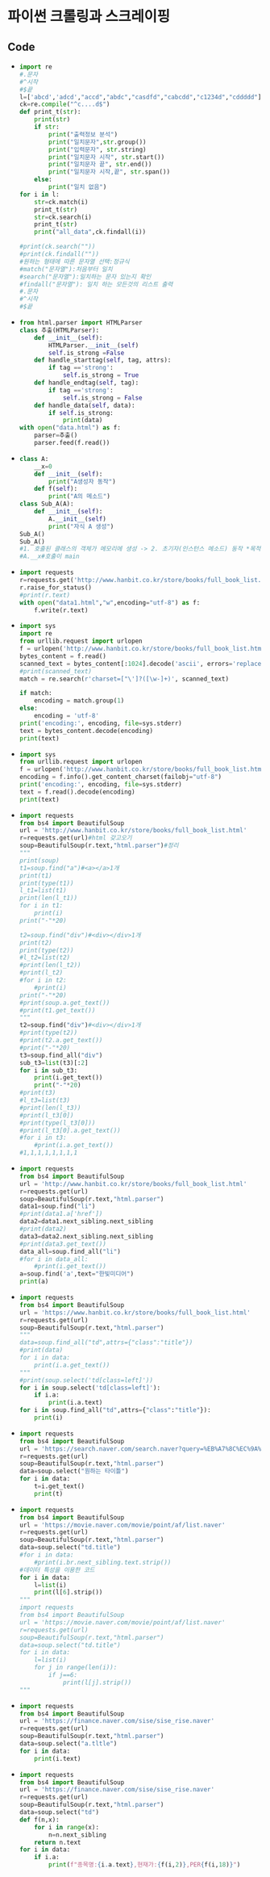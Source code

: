 # 파이썬 크롤링과 스크레이핑



## Code

* ```python
  import re
  #.문자
  #^시작
  #$끝
  l=['abcd','adcd',"accd","abdc","casdfd","cabcdd","c1234d","cddddd"]
  ck=re.compile("^c....d$")
  def print_t(str):
      print(str)
      if str:
          print("출력정보 분석")
          print("일치문자",str.group())
          print("입력문자", str.string)
          print("일치문자 시작", str.start())
          print("일치문자 끝", str.end())
          print("일치문자 시작,끝", str.span())
      else:
          print("일치 없음")
  for i in l:
      str=ck.match(i)
      print_t(str)
      str=ck.search(i)
      print_t(str)
      print("all_data",ck.findall(i))
  
  #print(ck.search(""))
  #print(ck.findall(""))
  #원하는 형태에 따른 문자열 선택:정규식
  #match("문자열"):처음부터 일치
  #search("문자열"):일치하는 문자 있는지 확인
  #findall("문자열"): 일치 하는 모든것의 리스트 출력
  #.문자
  #^시작
  #$끝
  ```

* ```python
  from html.parser import HTMLParser
  class 추출(HTMLParser):
      def __init__(self):
          HTMLParser.__init__(self)
          self.is_strong =False
      def handle_starttag(self, tag, attrs):
          if tag =='strong':
              self.is_strong = True
      def handle_endtag(self, tag):
          if tag =='strong':
              self.is_strong = False
      def handle_data(self, data):
          if self.is_strong:
              print(data)
  with open("data.html") as f:
      parser=추출()
      parser.feed(f.read())
  ```

* ```python
  class A:
      __x=0
      def __init__(self):
          print("A생성자 동작")
      def f(self):
          print("A의 메소드")
  class Sub_A(A):
      def __init__(self):
          A.__init__(self)
          print("자식 A 생성")
  Sub_A()
  Sub_A()
  #1. 호출된 클래스의 객체가 메모리에 생성 -> 2. 초기자(인스턴스 메소드) 동작 *목적:객체의 초기화(필드,메소드)
  #A.__x#호출이 main
  ```

* ```python
  import requests
  r=requests.get('http://www.hanbit.co.kr/store/books/full_book_list.html')
  r.raise_for_status()
  #print(r.text)
  with open("data1.html","w",encoding="utf-8") as f:
      f.write(r.text)
  ```

* ```python
  import sys
  import re
  from urllib.request import urlopen
  f = urlopen('http://www.hanbit.co.kr/store/books/full_book_list.html')
  bytes_content = f.read()
  scanned_text = bytes_content[:1024].decode('ascii', errors='replace')
  #print(scanned_text)
  match = re.search(r'charset=["\']?([\w-]+)', scanned_text)
  
  if match:
      encoding = match.group(1)
  else:
      encoding = 'utf-8'
  print('encoding:', encoding, file=sys.stderr)
  text = bytes_content.decode(encoding)
  print(text)
  ```

* ```python
  import sys
  from urllib.request import urlopen
  f = urlopen('http://www.hanbit.co.kr/store/books/full_book_list.html')
  encoding = f.info().get_content_charset(failobj="utf-8")
  print('encoding:', encoding, file=sys.stderr)
  text = f.read().decode(encoding)
  print(text)
  
  ```

* ```python
  import requests
  from bs4 import BeautifulSoup
  url = 'http://www.hanbit.co.kr/store/books/full_book_list.html'
  r=requests.get(url)#html 갖고오기
  soup=BeautifulSoup(r.text,"html.parser")#정리
  """
  print(soup)
  t1=soup.find("a")#<a></a>1개
  print(t1)
  print(type(t1))
  l_t1=list(t1)
  print(len(l_t1))
  for i in t1:
      print(i)
  print("-"*20)
  
  t2=soup.find("div")#<div></div>1개
  print(t2)
  print(type(t2))
  #l_t2=list(t2)
  #print(len(l_t2))
  #print(l_t2)
  #for i in t2:
      #print(i)
  print("-"*20)
  #print(soup.a.get_text())
  #print(t1.get_text())
  """
  t2=soup.find("div")#<div></div>1개
  #print(type(t2))
  #print(t2.a.get_text())
  #print("-"*20)
  t3=soup.find_all("div")
  sub_t3=list(t3)[:2]
  for i in sub_t3:
      print(i.get_text())
      print("-"*20)
  #print(t3)
  #l_t3=list(t3)
  #print(len(l_t3))
  #print(l_t3[0])
  #print(type(l_t3[0]))
  #print(l_t3[0].a.get_text())
  #for i in t3:
      #print(i.a.get_text())
  #1,1,1,1,1,1,1,1
  ```

* ```python
  import requests
  from bs4 import BeautifulSoup
  url = 'http://www.hanbit.co.kr/store/books/full_book_list.html'
  r=requests.get(url)
  soup=BeautifulSoup(r.text,"html.parser")
  data1=soup.find("li")
  #print(data1.a['href'])
  data2=data1.next_sibling.next_sibling
  #print(data2)
  data3=data2.next_sibling.next_sibling
  #print(data3.get_text())
  data_all=soup.find_all("li")
  #for i in data_all:
      #print(i.get_text())
  a=soup.find('a',text="한빛미디어")
  print(a)
  
  ```

* ```python
  import requests
  from bs4 import BeautifulSoup
  url = 'https://www.hanbit.co.kr/store/books/full_book_list.html'
  r=requests.get(url)
  soup=BeautifulSoup(r.text,"html.parser")
  """
  data=soup.find_all("td",attrs={"class":"title"})
  #print(data)
  for i in data:
      print(i.a.get_text())
  """
  #print(soup.select('td[class=left]'))
  for i in soup.select('td[class=left]'):
      if i.a:
          print(i.a.text)
  for i in soup.find_all("td",attrs={"class":"title"}):
      print(i)
  ```

* ```python
  import requests
  from bs4 import BeautifulSoup
  url = 'https://search.naver.com/search.naver?query=%EB%A7%8C%EC%9A%B0%EC%A0%88&nso=&where=view&sm=tab_nmr&mode=normal'
  r=requests.get(url)
  soup=BeautifulSoup(r.text,"html.parser")
  data=soup.select("원하는 타이틀")
  for i in data:
      t=i.get_text()
      print(t)
  ```

* ```python
  import requests
  from bs4 import BeautifulSoup
  url = 'https://movie.naver.com/movie/point/af/list.naver'
  r=requests.get(url)
  soup=BeautifulSoup(r.text,"html.parser")
  data=soup.select("td.title")
  #for i in data:
      #print(i.br.next_sibling.text.strip())
  #데이터 특성을 이용한 코드
  for i in data:
      l=list(i)
      print(l[6].strip())
  """
  import requests
  from bs4 import BeautifulSoup
  url = 'https://movie.naver.com/movie/point/af/list.naver'
  r=requests.get(url)
  soup=BeautifulSoup(r.text,"html.parser")
  data=soup.select("td.title")
  for i in data:
      l=list(i)
      for j in range(len(i)):
          if j==6:
              print(l[j].strip())
  """
  ```

* ```python
  import requests
  from bs4 import BeautifulSoup
  url = 'https://finance.naver.com/sise/sise_rise.naver'
  r=requests.get(url)
  soup=BeautifulSoup(r.text,"html.parser")
  data=soup.select("a.tltle")
  for i in data:
      print(i.text)
  ```

* ```python
  import requests
  from bs4 import BeautifulSoup
  url = 'https://finance.naver.com/sise/sise_rise.naver'
  r=requests.get(url)
  soup=BeautifulSoup(r.text,"html.parser")
  data=soup.select("td")
  def f(n,x):
      for i in range(x):
          n=n.next_sibling
      return n.text
  for i in data:
      if i.a:
          print(f"종목명:{i.a.text},현재가:{f(i,2)},PER{f(i,18)}")
  ```

  
